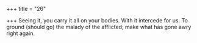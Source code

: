 +++
title = "26"

+++
Seeing it, you carry it all on your bodies. With it intercede for us. To ground (should go) the malady of the afflicted; make what has gone  awry right again.  